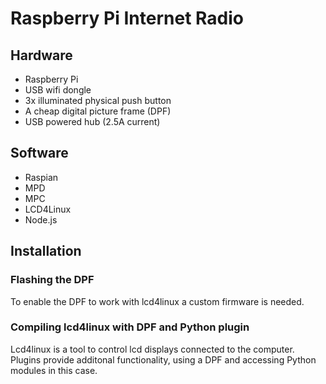 Raspberry Pi Internet Radio
===========================

## Hardware

* Raspberry Pi
* USB wifi dongle
* 3x illuminated physical push button
* A cheap digital picture frame (DPF)
* USB powered hub (2.5A current)

## Software

* Raspian
* MPD
* MPC
* LCD4Linux
* Node.js

## Installation

### Flashing the DPF

To enable the DPF to work with lcd4linux a custom firmware is needed.

### Compiling lcd4linux with DPF and Python plugin

Lcd4linux is a tool to control lcd displays connected to the computer. Plugins provide additonal functionality, using a DPF and accessing Python modules in this case.
